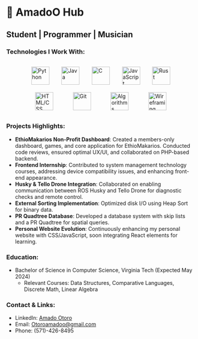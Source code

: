 # 👋 AmadoO Hub

## Student | Programmer | Musician

### Technologies I Work With:
<div style="display: flex; align-items: center; justify-content: space-around; flex-wrap: wrap; max-width: 80%; margin: 20px auto;">
  <img src="https://img.icons8.com/color/48/000000/python.png" alt="Python" style="width: 48px; height: 48px; margin: 10px;"/>
  <img src="https://img.icons8.com/color/48/000000/java-coffee-cup-logo.png" alt="Java" style="width: 48px; height: 48px; margin: 10px;"/>
  <img src="https://img.icons8.com/color/48/000000/c-programming.png" alt="C" style="width: 48px; height: 48px; margin: 10px;"/>
  <img src="https://img.icons8.com/color/48/000000/javascript.png" alt="JavaScript" style="width: 48px; height: 48px; margin: 10px;"/>
  <img src="file:///C:/Users/amado/Downloads/rust-svgrepo-com.svg" alt="Rust" style="width: 48px; height: 48px; margin: 10px;"/>
  <img src="https://img.icons8.com/color/48/000000/html-5--v1.png" alt="HTML/CSS" style="width: 48px; height: 48px; margin: 10px;"/>
  <img src="https://img.icons8.com/color/48/000000/git.png" alt="Git" style="width: 48px; height: 48px; margin: 10px;"/>
  <img src="https://img.icons8.com/plasticine/50/000000/algorithm.png" alt="Algorithms" style="width: 48px; height: 48px; margin: 10px;"/>
  <img src="https://img.icons8.com/ios-filled/50/000000/image.png" alt="Wireframing" style="width: 48px; height: 48px; margin: 10px;"/>
</div>

### Projects Highlights:
- **EthioMakarios Non-Profit Dashboard**: Created a members-only dashboard, games, and core application for EthioMakarios. Conducted code reviews, ensured optimal UX/UI, and collaborated on PHP-based backend.
- **Frontend Internship**: Contributed to system management technology courses, addressing device compatibility issues, and enhancing front-end appearance.
- **Husky & Tello Drone Integration**: Collaborated on enabling communication between ROS Husky and Tello Drone for diagnostic checks and remote control.
- **External Sorting Implementation**: Optimized disk I/O using Heap Sort for binary data.
- **PR Quadtree Database**: Developed a database system with skip lists and a PR Quadtree for spatial queries.
- **Personal Website Evolution**: Continuously enhancing my personal website with CSS/JavaScript, soon integrating React elements for learning.

### Education:
- Bachelor of Science in Computer Science, Virginia Tech (Expected May 2024)
  - Relevant Courses: Data Structures, Comparative Languages, Discrete Math, Linear Algebra

### Contact & Links:
- LinkedIn: [Amado Otoro](https://www.linkedin.com/in/amado-otoro-72350b1a7/)
- Email: Otoroamadoo@gmail.com
- Phone: (571)-426-8495
